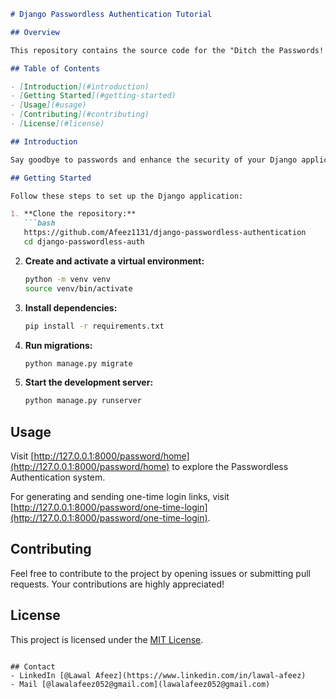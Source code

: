 
```markdown
# Django Passwordless Authentication Tutorial

## Overview

This repository contains the source code for the "Ditch the Passwords! Building a Passwordless Web Application in Django" tutorial. The tutorial provides a step-by-step guide on implementing a Passwordless Authentication system in Django using one-time login links.

## Table of Contents

- [Introduction](#introduction)
- [Getting Started](#getting-started)
- [Usage](#usage)
- [Contributing](#contributing)
- [License](#license)

## Introduction

Say goodbye to passwords and enhance the security of your Django application with this tutorial on implementing Passwordless Authentication. The tutorial covers the foundational steps, emphasizing a streamlined user experience and robust security through the use of one-time login links.

## Getting Started

Follow these steps to set up the Django application:

1. **Clone the repository:**
   ```bash
   https://github.com/Afeez1131/django-passwordless-authentication
   cd django-passwordless-auth
   ```

2. **Create and activate a virtual environment:**
   ```bash
   python -m venv venv
   source venv/bin/activate 
   ```

3. **Install dependencies:**
   ```bash
   pip install -r requirements.txt
   ```

4. **Run migrations:**
   ```bash
   python manage.py migrate
   ```

5. **Start the development server:**
   ```bash
   python manage.py runserver
   ```

## Usage

Visit [http://127.0.0.1:8000/password/home](http://127.0.0.1:8000/password/home) to explore the Passwordless Authentication system.

For generating and sending one-time login links, visit [http://127.0.0.1:8000/password/one-time-login](http://127.0.0.1:8000/password/one-time-login).


## Contributing

Feel free to contribute to the project by opening issues or submitting pull requests. Your contributions are highly appreciated!

## License

This project is licensed under the [MIT License](LICENSE).
```

## Contact
- LinkedIn [@Lawal Afeez](https://www.linkedin.com/in/lawal-afeez)
- Mail [@lawalafeez052@gmail.com](lawalafeez052@gmail.com)
